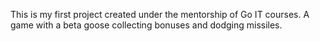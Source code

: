 This is my first project created under the mentorship of Go IT courses. 
A game with a beta goose collecting bonuses and dodging missiles.
